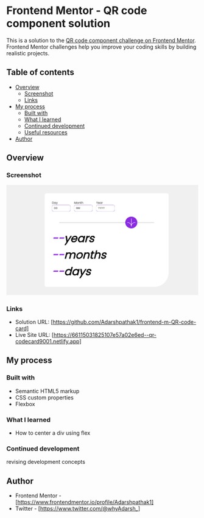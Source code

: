# Frontend Mentor - QR code component solution

This is a solution to the [QR code component challenge on Frontend Mentor](https://www.frontendmentor.io/challenges/qr-code-component-iux_sIO_H). Frontend Mentor challenges help you improve your coding skills by building realistic projects. 

## Table of contents

- [Overview](#overview)
  - [Screenshot](#screenshot)
  - [Links](#links)
- [My process](#my-process)
  - [Built with](#built-with)
  - [What I learned](#what-i-learned)
  - [Continued development](#continued-development)
  - [Useful resources](#useful-resources)
- [Author](#author)

## Overview

### Screenshot

![](./Screenshot.png)

### Links

- Solution URL: [https://github.com/Adarshpathak1/frontend-m-QR-code-card]
- Live Site URL: [https://66115031825107e57a02e6ed--qr-codecard9001.netlify.app]

## My process

### Built with

- Semantic HTML5 markup
- CSS custom properties
- Flexbox

### What I learned

- How to center a div using flex

### Continued development
revising development concepts 

## Author

- Frontend Mentor - [https://www.frontendmentor.io/profile/Adarshpathak1]
- Twitter - [https://www.twitter.com/@whyAdarsh_]
